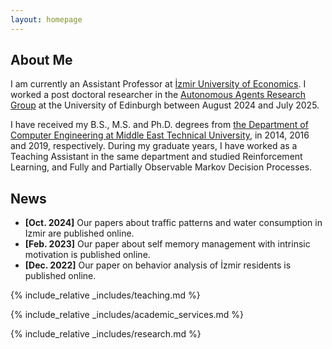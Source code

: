```yaml
---
layout: homepage
---
```


## About Me
I am currently an Assistant Professor at [İzmir University of Economics](https://www.ieu.edu.tr/en). I worked a post doctoral researcher in the [Autonomous Agents Research Group](https://agents.inf.ed.ac.uk/people/) at the University of Edinburgh between August 2024 and July 2025.

I have received my B.S., M.S. and Ph.D. degrees from [the Department of Computer Engineering at Middle East Technical University]([https://www.ieu.edu.tr/en](https://ceng.metu.edu.tr/)), in 2014, 2016 and 2019, respectively. During my graduate years, I have worked as a Teaching Assistant in the same department and studied Reinforcement Learning, and Fully and Partially Observable Markov Decision Processes.

## News
- **[Oct. 2024]** Our papers about traffic patterns and water consumption in Izmir are published online.
- **[Feb. 2023]** Our paper about self memory management with intrinsic motivation is published online.
- **[Dec. 2022]** Our paper on behavior analysis of İzmir residents is published online.

{% include_relative _includes/teaching.md %}

{% include_relative _includes/academic_services.md %}

{% include_relative _includes/research.md %}
